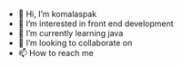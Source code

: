 - 👋 Hi, I’m komalaspak
- 👀 I’m interested in front end development 
- 🌱 I’m currently learning java
- 💞️ I’m looking to collaborate on 
- 📫 How to reach me 

<!---
komalaspak/komalaspak is a ✨ special ✨ repository because its `README.md` (this file) appears on your GitHub profile.
You can click the Preview link to take a look at your changes.
--->
